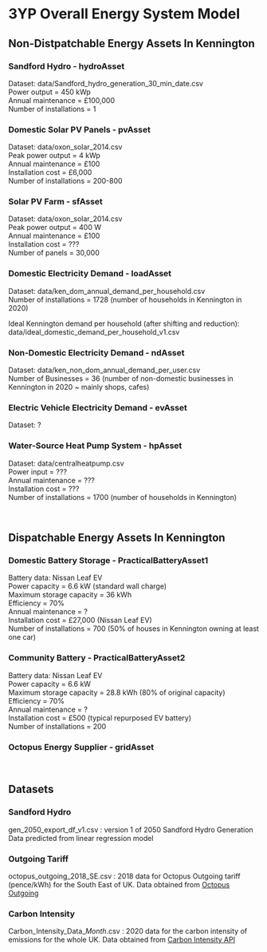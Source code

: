 # 3YP Overall Energy System Model

## Non-Distpatchable Energy Assets In Kennington

### Sandford Hydro - hydroAsset
Dataset: data/Sandford_hydro_generation_30_min_date.csv
<br />
Power output = 450 kWp
<br />
Annual maintenance = £100,000
<br />
Number of installations = 1

### Domestic Solar PV Panels - pvAsset
Dataset: data/oxon_solar_2014.csv
<br />
Peak power output = 4 kWp
<br />
Annual maintenance = £100
<br />
Installation cost = £6,000
<br />
Number of installations = 200-800

### Solar PV Farm - sfAsset
Dataset: data/oxon_solar_2014.csv 
<br />
Peak power output = 400 W 
<br />
Annual maintenance = £100 
<br />
Installation cost = ???
<br />
Number of panels = 30,000

### Domestic Electricity Demand - loadAsset
Dataset: data/ken_dom_annual_demand_per_household.csv
<br />
Number of installations = 1728 (number of households in Kennington in 2020)

Ideal Kennington demand per household (after shifting and reduction): data/ideal_domestic_demand_per_household_v1.csv

### Non-Domestic Electricity Demand - ndAsset
Dataset: data/ken_non_dom_annual_demand_per_user.csv
<br />
Number of Businesses = 36 (number of non-domestic businesses in Kennington in 2020 ~ mainly shops, cafes)

### Electric Vehicle Electricity Demand - evAsset
Dataset: ?

### Water-Source Heat Pump System - hpAsset
Dataset: data/centralheatpump.csv
<br />
Power input = ???
<br />
Annual maintenance = ???
<br />
Installation cost = ???
<br />
Number of installations = 1700 (number of households in Kennington)

<br />

## Dispatchable Energy Assets In Kennington

### Domestic Battery Storage - PracticalBatteryAsset1
Battery data: Nissan Leaf EV
<br />
Power capacity = 6.6 kW (standard wall charge)
<br />
Maximum storage capacity = 36 kWh
<br />
Efficiency = 70%
<br />
Annual maintenance = ?
<br />
Installation cost = £27,000 (Nissan Leaf EV)
<br />
Number of installations = 700 (50% of houses in Kennington owning at least one car)

### Community Battery - PracticalBatteryAsset2
Battery data: Nissan Leaf EV
<br />
Power capacity = 6.6 kW
<br />
Maximum storage capacity = 28.8 kWh (80% of original capacity)
<br />
Efficiency = 70%
<br />
Annual maintenance = ?
<br />
Installation cost = £500 (typical repurposed EV battery)
<br />
Number of installations = 200

### Octopus Energy Supplier - gridAsset

<br />

## Datasets

### Sandford Hydro
gen_2050_export_df_v1.csv : version 1 of 2050 Sandford Hydro Generation Data predicted from linear regression model

### Outgoing Tariff
octopus_outgoing_2018_SE.csv : 2018 data for Octopus Outgoing tariff (pence/kWh) for the South East of UK. Data obtained from <a href="https://octopus.energy/blog/outgoing/">Octopus Outgoing</a>

### Carbon Intensity
Carbon_Intensity_Data_*Month*.csv : 2020 data for the carbon intensity of emissions for the whole UK. Data obtained from <a href="https://carbonintensity.org.uk/">Carbon Intensity API</a>

